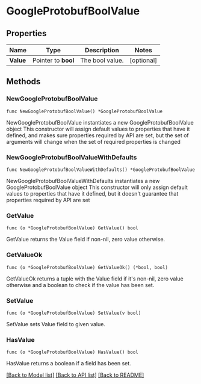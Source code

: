 # GoogleProtobufBoolValue

## Properties

Name | Type | Description | Notes
------------ | ------------- | ------------- | -------------
**Value** | Pointer to **bool** | The bool value. | [optional] 

## Methods

### NewGoogleProtobufBoolValue

`func NewGoogleProtobufBoolValue() *GoogleProtobufBoolValue`

NewGoogleProtobufBoolValue instantiates a new GoogleProtobufBoolValue object
This constructor will assign default values to properties that have it defined,
and makes sure properties required by API are set, but the set of arguments
will change when the set of required properties is changed

### NewGoogleProtobufBoolValueWithDefaults

`func NewGoogleProtobufBoolValueWithDefaults() *GoogleProtobufBoolValue`

NewGoogleProtobufBoolValueWithDefaults instantiates a new GoogleProtobufBoolValue object
This constructor will only assign default values to properties that have it defined,
but it doesn't guarantee that properties required by API are set

### GetValue

`func (o *GoogleProtobufBoolValue) GetValue() bool`

GetValue returns the Value field if non-nil, zero value otherwise.

### GetValueOk

`func (o *GoogleProtobufBoolValue) GetValueOk() (*bool, bool)`

GetValueOk returns a tuple with the Value field if it's non-nil, zero value otherwise
and a boolean to check if the value has been set.

### SetValue

`func (o *GoogleProtobufBoolValue) SetValue(v bool)`

SetValue sets Value field to given value.

### HasValue

`func (o *GoogleProtobufBoolValue) HasValue() bool`

HasValue returns a boolean if a field has been set.


[[Back to Model list]](../README.md#documentation-for-models) [[Back to API list]](../README.md#documentation-for-api-endpoints) [[Back to README]](../README.md)


